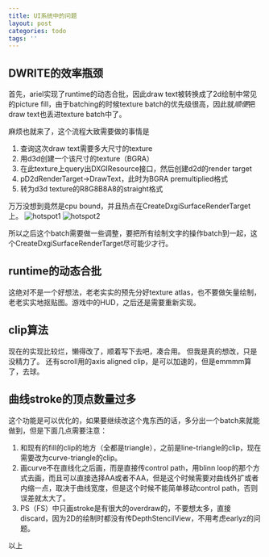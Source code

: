```yaml
---
title: UI系统中的问题
layout: post
categories: todo
tags: ''
---
```

## DWRITE的效率瓶颈

首先，ariel实现了runtime的动态合批，因此draw text被转换成了2d绘制中常见的picture fill，由于batching的时候texture batch的优先级很高，因此就*顺便*把draw text也丢进texture batch中了。

麻烦也就来了，这个流程大致需要做的事情是

1. 查询这次draw text需要多大尺寸的texture
2. 用d3d创建一个该尺寸的texture（BGRA）
3. 在此texture上query出DXGIResource接口，然后创建d2d的render target
4. pD2dRenderTarget->DrawText，此时为BGRA premultiplied格式
5. 转为d3d texture的R8G8B8A8的straight格式

万万没想到竟然是cpu bound，并且热点在CreateDxgiSurfaceRenderTarget上。
![hotspot1](https://github.com/lymastee/lymastee.github.io/blob/master/resources/2019-09-03/HOTSPOT1.png?raw=true)
![hotspot2](https://github.com/lymastee/lymastee.github.io/blob/master/resources/2019-09-03/HOTSPOT2.png?raw=true)

所以之后这个batch需要做一些调整，要把所有绘制文字的操作batch到一起，这个CreateDxgiSurfaceRenderTarget尽可能少才行。

## runtime的动态合批

这绝对不是一个好想法，老老实实的预先分好texture atlas，也不要做矢量绘制，老老实实地抠贴图。游戏中的HUD，之后还是需要重新实现。

## clip算法

现在的实现比较烂，懒得改了，顺着写下去吧，凑合用。
但我是真的想改，只是没精力了。
还有scroll用的axis aligned clip，是可以加速的，但是emmmm算了，去球。

## 曲线stroke的顶点数量过多

这个功能是可以优化的，如果要继续改这个鬼东西的话，多分出一个batch来就能做到，但是下面几点需要注意：

1. 和现有的fill的clip的地方（全都是triangle），之前是line-triangle的clip，现在需要改为curve-triangle的clip。
2. 画curve不在直线化之后画，而是直接传control path，用blinn loop的那个方式去画，而且可以直接选择AA或者不AA，但是这个时候需要对曲线外扩或者内缩一点，取决于曲线宽度，但是这个时候不能简单移动control path，否则误差就太大了。
3. PS（FS）中只画stroke是有很大的overdraw的，不要想太多，直接discard，因为2D的绘制时都没有传DepthStencilView，不用考虑earlyz的问题。

以上